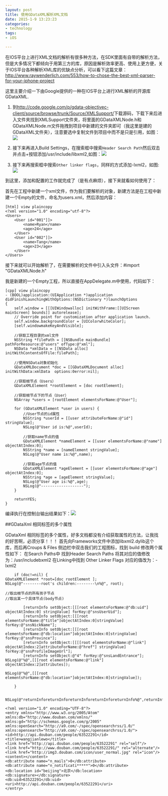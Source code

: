 ```yaml
---
layout: post
title: 使用GDataXML解析XML文档
date: 2015-1-9 13:23:23
categories:
- technology
tags:
- iOS

---
```


在IOS平台上进行XML文档的解析有很多种方法，在SDK里面有自带的解析方法，但是大多情况下都倾向于用第三方的库，原因是解析效率更高、使用上更方便，关于IOS平台各种解析XML库的优缺点分析，可以看下这篇文章：http://www.raywenderlich.com/553/how-to-chose-the-best-xml-parser-for-your-iphone-project

这里主要介绍一下由Google提供的一种在IOS平台上进行XML解析的开源库GDataXML.

1.	到<http://code.google.com/p/gdata-objectivec-client/source/browse/trunk/Source/XMLSupport/>下载源码，下载下来后进入文件夹找到XMLSupport文件夹，将里面的GDataXMLNode.h和GDataXMLNode.m文件拖拽到项目中新建的文件夹即可（我这里是建的GDataXML文件夹），注意要选中复制文件到项目中而不是只是引用，如图：![](http://my.csdn.net/uploads/201208/15/1345000844_9371.png)

2.	接下来再进入Build Settings，在搜索框中搜索```Header Search Path```然后双击并点击+按钮添加/usr/include/libxml2,如图：![](http://my.csdn.net/uploads/201208/15/1345000883_6686.png)

3.	接下来再搜索框中搜索```Other linker flags```，同样的方式添加-lxml2，如图:	![](http://my.csdn.net/uploads/201208/15/1345000911_2930.png)


到这里，添加和配置的工作就完成了（是有点麻烦），接下来就看如何使用了：

首先在工程中新建一个xml文件，作为我们要解析的对象，新建方法是在工程中新建一个Empty的文件，命名为users.xml，然后添加内容：

```
[html] view plaincopy
<?xml version="1.0" encoding="utf-8"?>  
<Users>  
    <User id="001"]]>  
        <name>Ryan</name>  
        <age>24</age>  
    </User>  
    <User id="002"]]>  
        <name>Tang</name>  
        <age>23</age>  
    </User>  
</Users>  
```

接下来就可以开始解析了，在需要解析的文件中引入头文件：#import "GDataXMLNode.h"

我是新建的一个Empty工程，所以直接在AppDelegate.m中使用，代码如下：

```
[cpp] view plaincopy
- (BOOL)application:(UIApplication *)application didFinishLaunchingWithOptions:(NSDictionary *)launchOptions  
{  
    self.window = [[[UIWindowalloc] initWithFrame:[[UIScreen mainScreen] bounds]] autorelease];  
    // Override point for customization after application launch.  
    self.window.backgroundColor = [UIColorwhiteColor];  
    [self.windowmakeKeyAndVisible];  
      
    //获取工程目录的xml文件  
    NSString *filePath = [[NSBundle mainBundle] pathForResource:@"users" ofType:@"xml"];  
    NSData *xmlData = [[NSData alloc] initWithContentsOfFile:filePath];  
      
    //使用NSData对象初始化  
    GDataXMLDocument *doc = [[GDataXMLDocument alloc] initWithData:xmlData  options:0error:nil];  
      
    //获取根节点（Users）  
    GDataXMLElement *rootElement = [doc rootElement];  
      
    //获取根节点下的节点（User）  
    NSArray *users = [rootElement elementsForName:@"User"];  
      
    for (GDataXMLElement *user in users) {  
        //User节点的id属性  
        NSString *userId = [[user attributeForName:@"id"] stringValue];  
        NSLog(@"User id is:%@",userId);  
          
        //获取name节点的值  
        GDataXMLElement *nameElement = [[user elementsForName:@"name"] objectAtIndex:0];  
        NSString *name = [nameElement stringValue];  
        NSLog(@"User name is:%@",name);  
          
        //获取age节点的值  
        GDataXMLElement *ageElement = [[user elementsForName:@"age"] objectAtIndex:0];  
        NSString *age = [ageElement stringValue];  
        NSLog(@"User age is:%@",age);  
        NSLog(@"-------------------");  
    }      
          
    returnYES;  
}  
```

编译执行在控制台输出结果如下：![](http://my.csdn.net/uploads/201208/15/1345000995_6872.png)



##GDataXml  相同标签的多个属性

GDataXml  相同标签的多个属性，好多文档都没有介绍获取属性的方法，让我找的好苦啊，必须分享！！！
首先向Frameworks文件中添加libxml2.dylib这个库，而后再Croups & Files 侧边栏中双击我们的工程图标，找到 build 修改两个属性如下：
在Search Paths中 找到Header Search Paths  将其对应的值修改为：/usr/includebxml2
在Linking中找到 Other Linker Flags 对应的值改为：-lxml2

```GDataXMLDocument *doc=[[GDataXMLDocument alloc]initWithXMLString:resp*****eBody opti*****:2 error:nil];
    if (doc!=nil) {
GDataXMLElement *root=[doc rootElement ];
NSLog(@"--------root's children:--------\n%@", root);

//取出根节点的所有孩子节点
//取出某一个具体节点(body节点)

 		[returnInfo setObject:[[[root elementsForName:@"db:uid"] objectAtIndex:0] stringValue] forKey:@"snsUserUid"];
      	[returnInfo setObject:[[[root elementsForName:@"title"]objectAtIndex:0]stringValue] forKey:@"snsNickName"];  
        [returnInfo setObject:[[[root elementsForName:@"db:location"]objectAtIndex:0]stringValue] forKey:@"snsProvince"]; 
        [returnInfo setObject:[[[[root elementsForName:@"link"] objectAtIndex:2]attributeForName:@"href"] stringValue] forKey:@"snsProfileImageUrl"];
        [returnInfo setObject:@"4" forKey:@"snsLandEntrance"];
NSLog(@"%@",[[[root elementsForName:@"link"] objectAtIndex:2]attributes]);

NSLog(@"%@",[[[root elementsForName:@"db:location"]objectAtIndex:0]stringValue]);

    }


NSLog(@"returnInforeturnInforeturnInforeturnInforeturnInfo%@",returnInfo);
```

```附上xml源文件：
<?xml version="1.0" encoding="UTF-8"?>
<entry xmlns="http://www.w3.org/2005/Atom" xmlns:db="http://www.douban.com/xmlns/" xmlns:gd="http://schemas.google.com/g/2005" xmlns:openSearch="http://a9.com/-/spec/opensearchrss/1.0/" xmlns:opensearch="http://a9.com/-/spec/opensearchrss/1.0/">
<id>http://api.douban.com/people/63522291</id>
<title>wangjianlewo</title>
<link href="http://api.douban.com/people/63522291" rel="self"/>
<link href="http://www.douban.com/people/63522291/" rel="alternate"/>
<link href="http://img3.douban.com/icon/user_normal.jpg" rel="icon"/>
<content></content>
<db:attribute name="n_mails">0</db:attribute>
<db:attribute name="n_notificati*****">0</db:attribute>
<db:location id="beijing">北京</db:location>
<db:signature></db:signature>
<db:uid>63522291</db:uid>
<uri>http://api.douban.com/people/63522291</uri>
</entry>
```